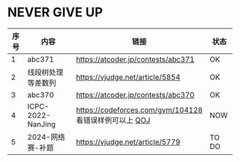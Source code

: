 # NEVER GIVE UP

| 序号 | 内容               | 链接                                                         | 状态  |
| ---- | ------------------ | ------------------------------------------------------------ | ----- |
| 1    | abc371             | https://atcoder.jp/contests/abc371                           | OK    |
| 2    | 线段树处理等差数列 | https://vjudge.net/article/5854                              | OK    |
| 3    | abc370             | https://atcoder.jp/contests/abc370                           | OK    |
| 4    | ICPC-2022-NanJing  | https://codeforces.com/gym/104128<br />看错误样例可以上 [QOJ](https://qoj.ac/contest/1093) | NOW   |
| 5    | 2024-网络赛-补题   | https://vjudge.net/article/5779                              | TO DO |

